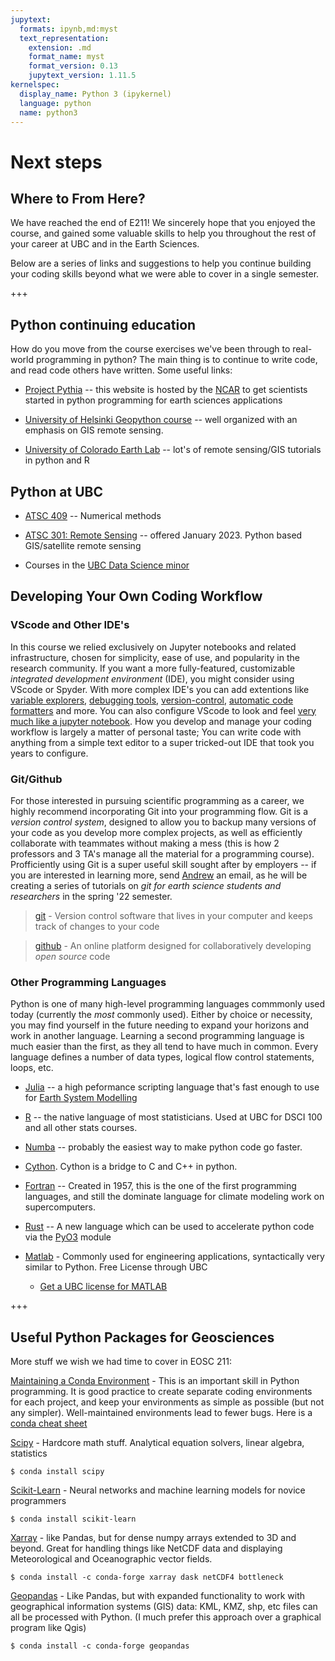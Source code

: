 ```yaml
---
jupytext:
  formats: ipynb,md:myst
  text_representation:
    extension: .md
    format_name: myst
    format_version: 0.13
    jupytext_version: 1.11.5
kernelspec:
  display_name: Python 3 (ipykernel)
  language: python
  name: python3
---
```


# Next steps

## Where to From Here?

We have reached the end of E211! We sincerely hope that you enjoyed the course, and gained some valuable skills to help you throughout the rest of your career at UBC and in the Earth Sciences.  

Below are a series of links and suggestions to help you continue building your coding skills beyond what we were able to cover in a single semester.

+++

## Python continuing education

How do you move from the course exercises we've been through to real-world programming in python?  The
main thing is to continue to write code, and read code others have written.   Some useful links:

* [Project Pythia](https://projectpythia.org/index.html#start-learning)  -- this website is hosted by the 
  [NCAR](https://ncar.ucar.edu/) to get scientists started in python programming for earth sciences applications
  
* [University of Helsinki Geopython course](https://geo-python-site.readthedocs.io/en/latest/) -- well organized
  with an emphasis on GIS remote sensing.
  
* [University of Colorado Earth Lab](https://www.earthdatascience.org/) -- lot's of remote sensing/GIS tutorials in python and R

## Python at UBC 

* [ATSC 409](https://courses.students.ubc.ca/cs/courseschedule?pname=subjarea&tname=subj-course&dept=ATSC&course=409) -- Numerical methods

* [ATSC 301: Remote Sensing](https://courses.students.ubc.ca/cs/courseschedule?pname=subjarea&tname=subj-course&dept=ATSC&course=301) -- offered January 2023.  Python based GIS/satellite remote sensing

* Courses in the [UBC Data Science minor](https://datascience.ubc.ca/minor)

## Developing Your Own Coding Workflow

### VScode and Other IDE's

In this course we relied exclusively on Jupyter notebooks and related infrastructure, chosen for simplicity, ease of use, and popularity in the research community. If you want a more fully-featured, customizable *integrated development environment* (IDE), you might consider using VScode or Spyder. With more complex IDE's you can add extentions like [variable explorers](https://visualstudiomagazine.com/articles/2019/04/24/vs-code-python-update.aspx), [debugging tools](https://code.visualstudio.com/docs/python/debugging), [version-control](https://code.visualstudio.com/docs/editor/github), [automatic code formatters](https://dev.to/adamlombard/how-to-use-the-black-python-code-formatter-in-vscode-3lo0) and more. You can also configure VScode to look and feel [very much like a jupyter notebook](https://code.visualstudio.com/docs/datascience/jupyter-notebooks). How you develop and manage your coding workflow is largely a matter of personal taste; You can write code with anything from a simple text editor to a super tricked-out IDE that took you years to configure.  

### Git/Github

For those interested in pursuing scientific programming as a career, we highly recommend incorporating Git into your programming flow. Git is a *version control system*, designed to allow you to backup many versions of your code as you develop more complex projects, as well as efficiently collaborate with teammates without making a mess (this is how 2 professors and 3 TA's manage all the material for a programming course). Profficiently using Git is a super useful skill sought after by employers -- if you are interested in learning more, send [Andrew](aloeppky@eoas.ubc.ca) an email, as he will be creating a series of tutorials on *git for earth science students and researchers* in the spring '22 semester.

>[git](https://git-scm.com/book/en/v2/Getting-Started-Installing-Git) - Version control software that lives in your computer and keeps track of changes to your code

>[github](https://github.com/) - An online platform designed for collaboratively developing *open source* code

### Other Programming Languages

Python is one of many high-level programming languages commmonly used today (currently the *most* commonly used). Either by choice or necessity, you may find yourself in the future needing to expand your horizons and work in another language. Learning a second programming language is much easier than the first, as they all tend to have much in common. Every language defines a number of data types, logical flow control statements, loops, etc.

* [Julia](https://julialang.org/) -- a high peformance scripting language that's fast enough to use for [Earth System Modelling](https://clima.github.io/ClimateMachine.jl/latest/)

* [R](https://education.rstudio.com/) -- the native language of most statisticians.  Used at UBC for DSCI 100 and all other stats courses.

* [Numba](https://numba.pydata.org/numba-doc/latest/user/5minguide.html) -- probably the easiest way to make python code go faster.

* [Cython](https://cython.readthedocs.io/en/latest/src/tutorial/cython_tutorial.html). Cython is a bridge to C and C++ in python.

* [Fortran](https://fortran-lang.org/)  -- Created in 1957, this is the one of the first programming languages, and still the dominate language for climate modeling work on supercomputers.

* [Rust](https://www.rust-lang.org/learn/get-started) -- A new language which can be used to accelerate python code via the [PyO3](https://pyo3.rs/v0.15.1/) module

* [Matlab](https://www.mathworks.com/) - Commonly used for engineering applications, syntactically very similar to Python. Free License through UBC

  * [Get a UBC license for MATLAB](https://it.ubc.ca/services/desktop-print-services/software-licensing/matlab)

+++

## Useful Python Packages for Geosciences

More stuff we wish we had time to cover in EOSC 211:

[Maintaining a Conda Environment](https://www.freecodecamp.org/news/why-you-need-python-environments-and-how-to-manage-them-with-conda-85f155f4353c) - This is an important skill in Python programming. It is good practice to create separate coding environments for each project, and keep your environments as simple as possible (but not any simpler). Well-maintained environments lead to fewer bugs. Here is a [conda cheat sheet](https://docs.conda.io/projects/conda/en/4.6.0/_downloads/52a95608c49671267e40c689e0bc00ca/conda-cheatsheet.pdf)

[Scipy](https://scipy.org/) - Hardcore math stuff. Analytical equation solvers, linear algebra, statistics

```
$ conda install scipy
```

[Scikit-Learn](https://scikit-learn.org/stable/index.html) - Neural networks and machine learning models for novice programmers

```
$ conda install scikit-learn
```

[Xarray](http://xarray.pydata.org/en/stable/) - like Pandas, but for dense numpy arrays extended to 3D and beyond. Great for handling things like NetCDF data and displaying  Meteorological and Oceanographic vector fields. 

```
$ conda install -c conda-forge xarray dask netCDF4 bottleneck
```

[Geopandas](https://geopandas.org/en/stable/) - Like Pandas, but with expanded functionality to work with geographical information systems (GIS) data: KML, KMZ, shp, etc files can all be processed with Python. (I much prefer this approach over a graphical program like Qgis)

```
$ conda install -c conda-forge geopandas
```
